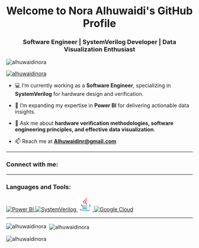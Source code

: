 <h1 align="center">Welcome to Nora Alhuwaidi's GitHub Profile</h1>
<h3 align="center">Software Engineer | SystemVerilog Developer | Data Visualization Enthusiast</h3>

<p align="left"> 
  <img src="https://komarev.com/ghpvc/?username=alhuwaidinora&label=Profile%20views&color=0e75b6&style=flat" alt="alhuwaidinora" /> 
</p>

<p align="left"> 
  <a href="https://github.com/ryo-ma/github-profile-trophy">
    <img src="https://github-profile-trophy.vercel.app/?username=alhuwaidinora" alt="alhuwaidinora" />
  </a> 
</p>

- 💻 I’m currently working as a **Software Engineer**, specializing in **SystemVerilog** for hardware design and verification.

- 🌟 I’m expanding my expertise in **Power BI** for delivering actionable data insights.

- 💬 Ask me about **hardware verification methodologies, software engineering principles, and effective data visualization**.

- 📫 Reach me at **Alhuwaidinr@gmail.com**

---

<h3 align="left">Connect with me:</h3>
<p align="left">
  <!-- Add your social media or professional links -->
</p>

---

<h3 align="left">Languages and Tools:</h3>
<p align="left">
  <a href="https://powerbi.microsoft.com/" target="_blank" rel="noreferrer"> 
    <img src="https://www.vectorlogo.zone/logos/microsoft_powerbi/microsoft_powerbi-icon.svg" alt="Power BI" width="40" height="40"/> 
  </a> 
  <a href="https://www.systemverilog.io/" target="_blank" rel="noreferrer"> 
    <img src="https://upload.wikimedia.org/wikipedia/commons/thumb/2/25/Verilog_logo.svg/1200px-Verilog_logo.svg.png" alt="SystemVerilog" width="40" height="40"/> 
  </a> 
  <a href="https://www.java.com" target="_blank" rel="noreferrer"> 
    <img src="https://raw.githubusercontent.com/devicons/devicon/master/icons/java/java-original.svg" alt="Java" width="40" height="40"/> 
  </a> 
  <a href="https://cloud.google.com" target="_blank" rel="noreferrer"> 
    <img src="https://www.vectorlogo.zone/logos/google_cloud/google_cloud-icon.svg" alt="Google Cloud" width="40" height="40"/> 
  </a> 
</p>

---

<p>
  <img align="left" src="https://github-readme-stats.vercel.app/api/top-langs?username=alhuwaidinora&show_icons=true&locale=en&layout=compact" alt="alhuwaidinora" />
</p>

<p>&nbsp;
  <img align="center" src="https://github-readme-stats.vercel.app/api?username=alhuwaidinora&show_icons=true&locale=en" alt="alhuwaidinora" />
</p>

<p>
  <img align="center" src="https://github-readme-streak-stats.herokuapp.com/?user=alhuwaidinora&" alt="alhuwaidinora" />
</p>
